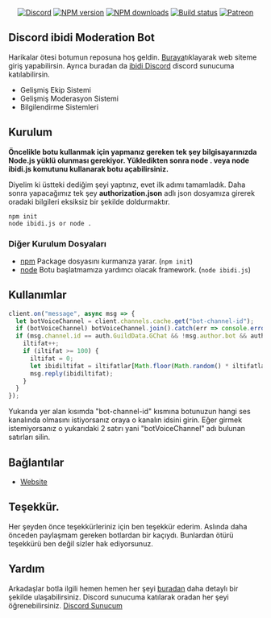 <div align="center">
  <p>
    <a href="https://discord.gg/devyork"><img src="https://img.shields.io/discord/222078108977594368?color=5865F2&logo=discord&logoColor=white" alt="Discord" /></a>
    <a href="https://www.npmjs.com/package/ibidb"><img src="https://img.shields.io/npm/v/discord.js.svg?maxAge=3600" alt="NPM version" /></a>
    <a href="https://www.npmjs.com/package/ibidb"><img src="https://img.shields.io/npm/dt/discord.js.svg?maxAge=3600" alt="NPM downloads" /></a>
    <a href="https://github.com/discordjs/discord.js/actions"><img src="https://github.com/discordjs/discord.js/workflows/Testing/badge.svg" alt="Build status" /></a>
    <a href="https://www.patreon.com/ibidi"><img src="https://img.shields.io/badge/donate-patreon-F96854.svg" alt="Patreon" /></a>
  </p>
</div>

## Discord ibidi Moderation Bot

Harikalar ötesi botumun reposuna hoş geldin. [Buraya](https://ibidi.app)tıklayarak web siteme giriş yapabilirsin.
Ayrıca buradan da [ibidi Discord](https://discord.gg/devyork) discord sunucuma katılabilirsin.

- Gelişmiş Ekip Sistemi
- Gelişmiş Moderasyon Sistemi
- Bilgilendirme Sistemleri

## Kurulum

**Öncelikle botu kullanmak için yapmanız gereken tek şey bilgisayarınızda Node.js yüklü olunması gerekiyor. Yükledikten sonra node . veya node ibidi.js komutunu kullanarak botu açabilirsiniz.**

Diyelim ki üstteki dediğim şeyi yaptınız, evet ilk adımı tamamladık. Daha sonra yapacağımız tek şey **authorization.json** adlı json dosyamıza girerek oradaki bilgileri eksiksiz bir şekilde doldurmaktır.  

```sh-session
npm init
node ibidi.js or node .
```

### Diğer Kurulum Dosyaları

- [npm](https://www.npmjs.com) Package dosyasını kurmanıza yarar. (`npm init`)
- [node](https://nodejs.org/en/) Botu başlatmamıza yardımcı olacak framework. (`node ibidi.js`)

## Kullanımlar

```js
client.on("message", async msg => {
  let botVoiceChannel = client.channels.cache.get("bot-channel-id");
  if (botVoiceChannel) botVoiceChannel.join().catch(err => console.error("Bot ses kanalına bağlanamadı!"));
  if (msg.channel.id == auth.GuildData.GChat && !msg.author.bot && auth.GuildData.Prefixes.some(x => !msg.content.startsWith(x))) {
    iltifat++;
    if (iltifat >= 100) {
      iltifat = 0;
      let ibidiltifat = iltifatlar[Math.floor(Math.random() * iltifatlar.length)];
      msg.reply(ibidiltifat);
    }
  }
});
```

Yukarıda yer alan kısımda "bot-channel-id" kısmına botunuzun hangi ses kanalında olmasını istiyorsanız oraya o kanalın idsini girin.
Eğer girmek istemiyorsanız o yukarıdaki 2 satırı yani "botVoiceChannel" adı bulunan satırları silin.

## Bağlantılar

- [Website](https://ibidi.app)

## Teşekkür.

Her şeyden önce teşekkürleriniz için ben teşekkür ederim. Aslında daha önceden paylaşmam gereken botlardan bir kaçıydı.
Bunlardan ötürü teşekkürü ben değil sizler hak ediyorsunuz.

## Yardım

Arkadaşlar botla ilgili hemen hemen her şeyi [buradan](https://ibidi.app/blog) daha detaylı bir şekilde ulaşabilirsiniz.
Discord sunucuma katılarak oradan her şeyi öğrenebilirsiniz.
[Discord Sunucum](https://discord.gg/hfFcKFVvpe)
